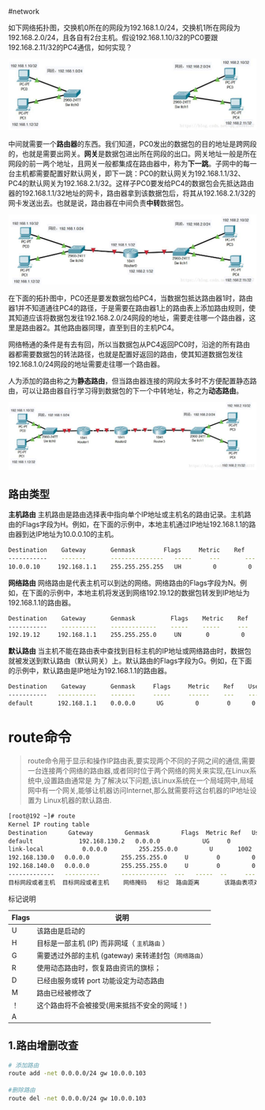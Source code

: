 #network 


如下网络拓扑图，交换机0所在的网段为192.168.1.0/24，交换机1所在网段为192.168.2.0/24，且各自有2台主机。假设192.168.1.10/32的PC0要跟192.168.2.11/32的PC4通信，如何实现？

![](assets/route/image-20221127211733595.png)

中间就需要一个**路由器**的东西。我们知道，PC0发出的数据包的目的地址是跨网段的，也就是需要出网关。**网关**是数据包进出所在网段的出口。网关地址一般是所在网段的前一两个地址，且网关一般都集成在路由器中，称为**下一跳**。子网中的每一台主机都需要配置好默认网关，即下一跳：PC0的默认网关为192.168.1.1/32、PC4的默认网关为192.168.2.1/32。这样子PC0要发给PC4的数据包会先抵达路由器的192.168.1.1/32地址的网卡，路由器拿到该数据包后，将其从192.168.2.1/32的网卡发送出去。也就是说，路由器在中间负责**中转**数据包。

![](assets/route/image-20221127211742416.png)

在下面的拓扑图中，PC0还是要发数据包给PC4，当数据包抵达路由器1时，路由器1并不知道通往PC4的路径，于是需要在路由器1上的路由表上添加路由规则，使其知道应该将数据包发往192.168.2.0/24网段的地址，需要走往哪一个路由器，这里是路由器2。其他路由器同理，直至到目的主机PC4。

网络畅通的条件是有去有回，所以当数据包从PC4返回PC0时，沿途的所有路由器都需要数据包的转法路径，也就是配置好返回的路由，使其知道数据包发往192.168.1.0/24网段的地址需要走往哪一个路由器。

人为添加的路由称之为**静态路由**，但当路由器连接的网段太多时不方便配置静态路由，可以让路由器自行学习得到数据包的下一个中转地址，称之为**动态路由**。

![](assets/route/image-20221127211750128.png)

## 路由类型

**主机路由**
主机路由是路由选择表中指向单个IP地址或主机名的路由记录。主机路由的Flags字段为H。例如，在下面的示例中，本地主机通过IP地址192.168.1.1的路由器到达IP地址为10.0.0.10的主机。

```bash
Destination    Gateway       Genmask        Flags     Metric    Ref    Use    Iface
-----------    -------       ---------------   -----     ---       ---    ---    ---   
10.0.0.10     192.168.1.1    255.255.255.255   UH         0         0      0     eth0

 ```

**网络路由**
网络路由是代表主机可以到达的网络。网络路由的Flags字段为N。例如，在下面的示例中，本地主机将发送到网络192.19.12的数据包转发到IP地址为192.168.1.1的路由器。

```bash
Destination    Gateway       Genmask          Flags    Metric    Ref     Use    Iface
-----------    ----------    -------------    -----    -----     ---     ---    ----  
192.19.12     192.168.1.1    255.255.255.0     UN       0         0       0     eth0
```

**默认路由**
当主机不能在路由表中查找到目标主机的IP地址或网络路由时，数据包就被发送到默认路由（默认网关）上。默认路由的Flags字段为G。例如，在下面的示例中，默认路由是IP地址为192.168.1.1的路由器。

```bash
Destination    Gateway       Genmask     Flags     Metric    Ref    Use    Iface
-----------   -----------    -------     -----     ------    ---    ---    -----
default       192.168.1.1    0.0.0.0      UG         0        0      0     eth0
```




# route命令

> route命令用于显示和操作IP路由表,要实现两个不同的子网之间的通信,需要一台连接两个网络的路由器,或者同时位于两个网络的网关来实现,在Linux系统中,设置路由通常是 为了解决以下问题,该Linux系统在一个局域网中,局域网中有一个网关,能够让机器访问Internet,那么就需要将这台机器的IP地址设置为 Linux机器的默认路由.

```bash
[root@192 ~]# route
Kernel IP routing table
Destination      Gateway         Genmask         Flags  Metric Ref   Use     Iface
default             192.168.130.2   0.0.0.0            UG     0         0       0       ens33
link-local           0.0.0.0         255.255.0.0         U       1002    0       0       ens33
192.168.130.0   0.0.0.0         255.255.255.0     U        0         0       0       ens33
192.168.140.0   0.0.0.0         255.255.255.0     U        0         0       0       ens33
-------------   ----------      -------------  ---   -----  --     ---     -----
目标网段或者主机  目标网段或者主机    网络掩码   标记  路由距离       该路由表项对应的输出接口
```

标记说明

| Flags | 说明                                                  |
| ----- | ----------------------------------------------------- |
| U     | 该路由是启动的                                        |
| H     | 目标是一部主机 (IP) 而非网域（ `主机路由` ）          |
| G     | 需要透过外部的主机 (gateway) 来转递封包（`网络路由`） |
| R     | 使用动态路由时，恢复路由资讯的旗标；                  |
| D     | 已经由服务或转 port 功能设定为动态路由                |
| M     | 路由已经被修改了                                      |
| ！    | 这个路由将不会被接受(用来抵挡不安全的网域！)          |
| A     |                                                       | 


## 1.路由增删改查

```bash
# 添加路由 
route add -net 0.0.0.0/24 gw 10.0.0.103 

#删除路由
route del -net 0.0.0.0/24 gw 10.0.0.103 
```

